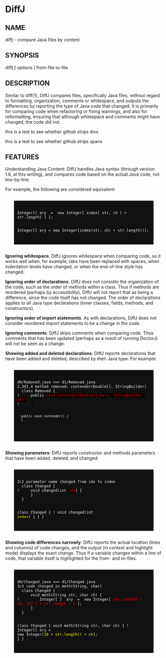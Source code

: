 DiffJ
=====

NAME
----

diffj - compare Java files by content

SYNOPSIS
--------

diffj [ options ] from-file to-file

DESCRIPTION
-----------

Similar to diff(1), DiffJ compares files, specifically Java files, without
regard to formatting, organization, comments or whitespace, and outputs the
differences by reporting the type of Java code that changed. It is primarily for
comparing code when refactoring or fixing warnings, and also for reformatting,
ensuring that although whitespace and comments might have changed, the code did
not.

<div>this is a test to see whether github strips divs</div>

<span>this is a test to see whether github strips spans</span>

FEATURES
--------

Understanding Java Content: DiffJ handles Java syntax (through version 1.6, at
this writing), and compares code based on the actual Java code, not
line-by-line.

For example, the following are considered equivalent:

<div width="100%" style="background: #111111; color: #EEEEEE; margin: 2em; padding: 0.25em 0.75em 0.75em 0.75em; ">
<pre><code>
Integer[] ary  =  new Integer[ index( str, ch ) + str.length( ) ];

Integer[] ary = new Integer[index(str, ch) + str.length()];
</code></pre></div>

**Ignoring whitespace**. DiffJ ignores whitespace when comparing code, so it
works well when, for example, tabs have been replaced with spaces, when
indentation levels have changed, or when the end-of-line style has changed.

**Ignoring order of declarations**. DiffJ does not consider the organization of
the code, such as the order of methods within a class. Thus if methods are
reordered (perhaps by accessibility), DiffJ will not report that as being a
difference, since the code itself has not changed. The order of declarations
applies to all Java type declarations (inner classes, fields, methods, and
constructors).

**Ignoring order of import statements**. As with declarations, DiffJ does not
consider reordered import statements to be a change in the code.

**Ignoring comments**: DiffJ skips comments when comparing code. Thus comments
that has been updated (perhaps as a result of running DoctorJ) will not be seen
as a change.

**Showing added and deleted declarations**: DiffJ reports declarations that have
been added and deleted, described by their Java type. For example:

<div width="100%" style="background: #111111; color: #EEEEEE; margin: 2em; padding: 0.25em 0.75em 0.75em 0.75em; ">
<pre><code>
d0/Removed.java <=> d1/Removed.java
2,3d1,4 method removed: contender(Double[], StringBuilder)
  class Removed {
!     public <span style="color: red; background: black">void contender(Double[] dary, StringBuilder sb) {</span>
!     <span style="color: red; background: black">}</span>
  
      public void contender() {
      }
</code></pre></div>

**Showing parameters**: DiffJ reports constructor and methods parameters that have
been added, deleted, and changed:

<div width="100%" style="background: #111111; color: #EEEEEE; margin: 2em; padding: 0.25em 0.75em 0.75em 0.75em; ">
<pre><code>
2c2 parameter name changed from idx to index
  class Changed {
!     void changed(int <span style="color: red; background: black">idx</span>) {
      }
  }

  class Changed {
!     void changed(int <span style="color: yellow; background: black">index</span>) {
      }
  }
</code></pre></div>

**Showing code differences narrowly**: DiffJ reports the actual location (lines
and columns) of code changes, and the output (in context and highlight mode)
displays the exact change. Thus if a variable changes within a line of code,
that variable itself is highlighted for the from- and to-files.

<div width="100%" style="background: #111111; color: #EEEEEE; margin: 2em; padding: 0.25em 0.75em 0.75em 0.75em; ">
<pre><code>
d0/Changed.java <=> d1/Changed.java
3c3 code changed in meth(String, char)
  class Changed {
      void meth(String str, char ch) {
!         Integer[ ]  ary  =  new Integer[ <span style="color: red">str.indexOf ( ch, 317 ) + str.length ( )</span> ];
      }
  }

  class Changed {
      void meth(String str, char ch) {
!         Integer[] ary = new Integer[<span style="color: yellow">10 + str.length() + ch</span>];
      }
  }
</code></pre></div>

